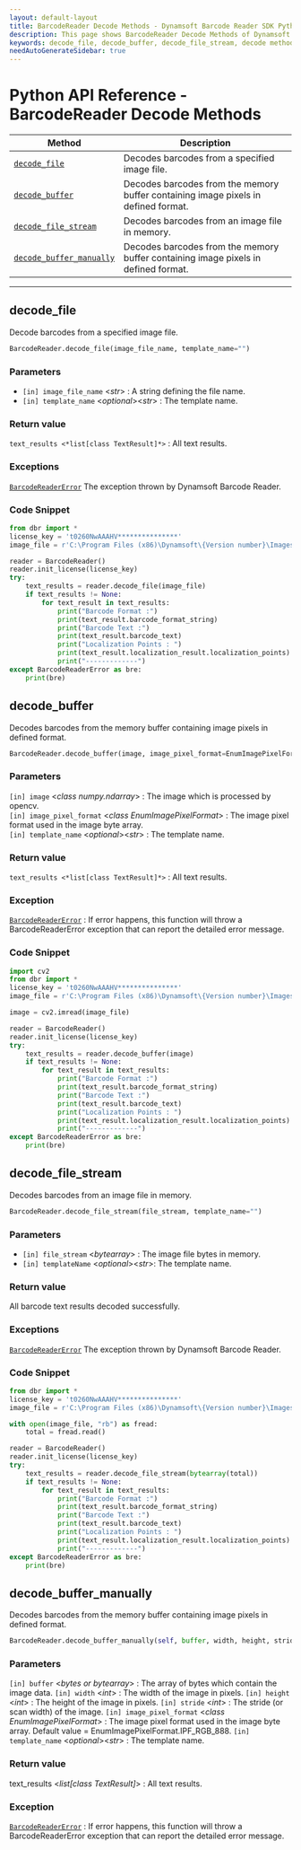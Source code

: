 ```yaml
---
layout: default-layout
title: BarcodeReader Decode Methods - Dynamsoft Barcode Reader SDK Python Edition API Reference
description: This page shows BarcodeReader Decode Methods of Dynamsoft Barcode Reader SDK Python Edition.
keywords: decode_file, decode_buffer, decode_file_stream, decode methods, BarcodeReader, api reference, python
needAutoGenerateSidebar: true
---
```



# Python API Reference - BarcodeReader Decode Methods

  | Method               | Description |
  |----------------------|-------------|
  | [`decode_file`](#decode_file) | Decodes barcodes from a specified image file. |
  | [`decode_buffer`](#decode_buffer) | Decodes barcodes from the memory buffer containing image pixels in defined format.  |
  | [`decode_file_stream`](#decode_file_stream) | Decodes barcodes from an image file in memory. |
  | [`decode_buffer_manually`](#decode_buffer_manually) | Decodes barcodes from the memory buffer containing image pixels in defined format. |

  ---

## decode_file

Decode barcodes from a specified image file.

```python
BarcodeReader.decode_file(image_file_name, template_name="")
```

### Parameters

- `[in] image_file_name` <*str*> :	A string defining the file name.   
- `[in] template_name` <*optional*><*str*> : The template name.

### Return value

`text_results <*list[class TextResult]*>` : All text results.

### Exceptions

[`BarcodeReaderError`](../class/BarcodeReaderError.md) The exception thrown by Dynamsoft Barcode Reader.  

### Code Snippet

```python
from dbr import *
license_key = 't0260NwAAAHV***************'
image_file = r'C:\Program Files (x86)\Dynamsoft\{Version number}\Images\AllSupportedBarcodeTypes.tif'

reader = BarcodeReader()
reader.init_license(license_key)
try:
    text_results = reader.decode_file(image_file)
    if text_results != None:
        for text_result in text_results:
            print("Barcode Format :")
            print(text_result.barcode_format_string)
            print("Barcode Text :")
            print(text_result.barcode_text)
            print("Localization Points : ")
            print(text_result.localization_result.localization_points)
            print("-------------")
except BarcodeReaderError as bre:
    print(bre)
```

## decode_buffer

Decodes barcodes from the memory buffer containing image pixels in defined format.   

```python
BarcodeReader.decode_buffer(image, image_pixel_format=EnumImagePixelFormat.IPF_RGB_888, template_name="")
```   
   
### Parameters
`[in] image` <*class numpy.ndarray*> : The image which is processed by opencv.  
`[in] image_pixel_format` <*class EnumImagePixelFormat*> : The image pixel format used in the image byte array.  
`[in] template_name` <*optional*><*str*> : The template name.


### Return value

`text_results <*list[class TextResult]*>` : All text results.

### Exception

[`BarcodeReaderError`](../class/BarcodeReaderError.md) : If error happens, this function will throw a BarcodeReaderError exception that can report the detailed error message.  

### Code Snippet

```python
import cv2
from dbr import *
license_key = 't0260NwAAAHV***************'
image_file = r'C:\Program Files (x86)\Dynamsoft\{Version number}\Images\AllSupportedBarcodeTypes.tif'

image = cv2.imread(image_file)

reader = BarcodeReader()
reader.init_license(license_key)
try:
    text_results = reader.decode_buffer(image)
    if text_results != None:
        for text_result in text_results:
            print("Barcode Format :")
            print(text_result.barcode_format_string)
            print("Barcode Text :")
            print(text_result.barcode_text)
            print("Localization Points : ")
            print(text_result.localization_result.localization_points)
            print("-------------")
except BarcodeReaderError as bre:
    print(bre)
```

## decode_file_stream

Decodes barcodes from an image file in memory.

```python
BarcodeReader.decode_file_stream(file_stream, template_name="")
```

### Parameters

- `[in]	file_stream` <*bytearray*>  : The image file bytes in memory.  
- `[in] templateName` <*optional*><*str*>: The template name.

### Return value

All barcode text results decoded successfully. 

### Exceptions

[`BarcodeReaderError`](../class/BarcodeReaderError.md) The exception thrown by Dynamsoft Barcode Reader.  

### Code Snippet

```python
from dbr import *
license_key = 't0260NwAAAHV***************'
image_file = r'C:\Program Files (x86)\Dynamsoft\{Version number}\Images\AllSupportedBarcodeTypes.tif'

with open(image_file, "rb") as fread:
    total = fread.read()

reader = BarcodeReader()
reader.init_license(license_key)
try:
    text_results = reader.decode_file_stream(bytearray(total))
    if text_results != None:
        for text_result in text_results:
            print("Barcode Format :")
            print(text_result.barcode_format_string)
            print("Barcode Text :")
            print(text_result.barcode_text)
            print("Localization Points : ")
            print(text_result.localization_result.localization_points)
            print("-------------")
except BarcodeReaderError as bre:
    print(bre)
```


## decode_buffer_manually

Decodes barcodes from the memory buffer containing image pixels in defined format.   

```python
BarcodeReader.decode_buffer_manually(self, buffer, width, height, stride, image_pixel_format, template_name="")
```   
   
### Parameters
`[in] buffer` <*bytes or bytearray*> : The array of bytes which contain the image data.
`[in] width` <*int*> : The width of the image in pixels.
`[in] height` <*int*> : The height of the image in pixels.
`[in] stride` <*int*> : The stride (or scan width) of the image.
`[in] image_pixel_format` <*class EnumImagePixelFormat*> : The image pixel format used in the image byte array. Default value = EnumImagePixelFormat.IPF_RGB_888.
`[in] template_name` <*optional*><*str*> : The template name.


### Return value
text_results <*list[class TextResult]*> : All text results.

### Exception
[`BarcodeReaderError`](../class/BarcodeReaderError.md) : If error happens, this function will throw a BarcodeReaderError exception that can report the detailed error message.  
